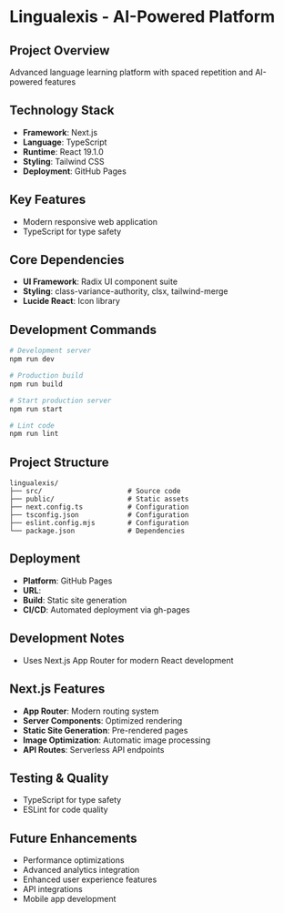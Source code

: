 # Lingualexis - AI-Powered Platform

## Project Overview
Advanced language learning platform with spaced repetition and AI-powered features

## Technology Stack
- **Framework**: Next.js
- **Language**: TypeScript
- **Runtime**: React 19.1.0
- **Styling**: Tailwind CSS
- **Deployment**: GitHub Pages

## Key Features
- Modern responsive web application
- TypeScript for type safety

## Core Dependencies
- **UI Framework**: Radix UI component suite
- **Styling**: class-variance-authority, clsx, tailwind-merge
- **Lucide React**: Icon library

## Development Commands
```bash
# Development server
npm run dev

# Production build
npm run build

# Start production server
npm run start

# Lint code
npm run lint

```

## Project Structure
```
lingualexis/
├── src/                     # Source code
├── public/                  # Static assets
├── next.config.ts           # Configuration
├── tsconfig.json            # Configuration
├── eslint.config.mjs        # Configuration
└── package.json             # Dependencies
```

## Deployment
- **Platform**: GitHub Pages
- **URL**: 
- **Build**: Static site generation
- **CI/CD**: Automated deployment via gh-pages

## Development Notes
- Uses Next.js App Router for modern React development

## Next.js Features
- **App Router**: Modern routing system
- **Server Components**: Optimized rendering
- **Static Site Generation**: Pre-rendered pages
- **Image Optimization**: Automatic image processing
- **API Routes**: Serverless API endpoints

## Testing & Quality
- TypeScript for type safety
- ESLint for code quality

## Future Enhancements
- Performance optimizations
- Advanced analytics integration
- Enhanced user experience features
- API integrations
- Mobile app development

